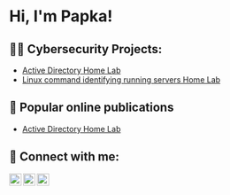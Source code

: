 <h1>Hi, I'm Papka!</h1>

<h2>👨‍💻 Cybersecurity Projects:</h2>

  - [Active Directory Home Lab](https://pepking.netlify.app/assets/html/active_directory_home_lab)
  - [Linux command identifying running servers Home Lab](https://pepking.netlify.app/assets/html/linuxserver)

<h2>🔭 Popular online publications</h2>

- [Active Directory Home Lab](https://link.medium.com/IEmJdQBztFb )
<h2> 🤳 Connect with me:</h2>

[<img align="left" alt="PapkaPius | Twitter" width="22px" src="https://cdn.jsdelivr.net/npm/simple-icons@v3/icons/twitter.svg" />][twitter]
[<img align="left" alt="PapkaPius | LinkedIn" width="22px" src="https://cdn.jsdelivr.net/npm/simple-icons@v3/icons/linkedin.svg" />][linkedin]
[<img align="left" alt="PapkaPius | Facebook" width="22px" src="https://cdn.jsdelivr.net/npm/simple-icons@v3/icons/facebook.svg" />][facebook]

[twitter]: https://twitter.com/pepking5
[facebook]: https://www.facebook.com/pius.emmanuel.37625?mibextid=LQQJ4d/
[linkedin]: https://linkedin.com/in/emmanuel-pius-papka-355b66194

<!--
**pepking/pepking** is a ✨ _special_ ✨ repository because its `README.md` (this file) appears on your GitHub profile.

Here are some ideas to get you started:

- 🔭 I’m currently working on ...
- 🌱 I’m currently learning ...
- 👯 I’m looking to collaborate on ...
- 🤔 I’m looking for help with ...
- 💬 Ask me about ...
- 📫 How to reach me: ...
- 😄 Pronouns: ...
- ⚡ Fun fact: ...
-->

